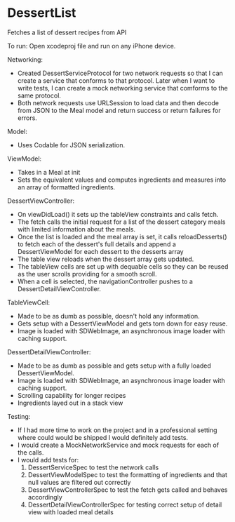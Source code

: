 # DessertList
Fetches a list of dessert recipes from API

To run: Open xcodeproj file and run on any iPhone device.

Networking:
- Created DessertServiceProtocol for two network requests so that I can create a service that conforms to that protocol. Later when I want to write tests, I can create a mock networking service that comforms to the same protocol.
- Both network requests use URLSession to load data and then decode from JSON to the Meal model and return success or return failures for errors.

Model:
- Uses Codable for JSON serialization.

ViewModel:
- Takes in a Meal at init
- Sets the equivalent values and computes ingredients and measures into an array of formatted ingredients.

DessertViewController:
- On viewDidLoad() it sets up the tableView constraints and calls fetch.
- The fetch calls the initial request for a list of the dessert category meals with limited information about the meals.
- Once the list is loaded and the meal array is set, it calls reloadDesserts() to fetch each of the dessert's full details and append a DessertViewModel for each dessert to the desserts array
- The table view reloads when the dessert array gets updated.
- The tableView cells are set up with dequable cells so they can be reused as the user scrolls providing for a smooth scroll.
- When a cell is selected, the navigationController pushes to a DessertDetailViewController.

TableViewCell:
- Made to be as dumb as possible, doesn't hold any information.
- Gets setup with a DessertViewModel and gets torn down for easy reuse.
- Image is loaded with SDWebImage, an asynchronous image loader with caching support.

DessertDetailViewController:
- Made to be as dumb as possible and gets setup with a fully loaded DessertViewModel.
- Image is loaded with SDWebImage, an asynchronous image loader with caching support.
- Scrolling capability for longer recipes
- Ingredients layed out in a stack view

Testing:
- If I had more time to work on the project and in a professional setting where could would be shipped I would definitely add tests.
- I would create a MockNetworkService and mock requests for each of the calls.
- I would add tests for:
  1. DessertServiceSpec to test the network calls
  2. DessertViewModelSpec to test the formatting of ingredients and that null values are filtered out correctly
  3. DessertViewControllerSpec to test the fetch gets called and behaves accordingly
  4. DessertDetailViewControllerSpec for testing correct setup of detail view with loaded meal details
